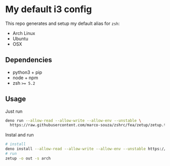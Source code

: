 # My default i3 config

This repo generates and setup my default alias for `zsh`:

- Arch Linux
- Ubuntu
- OSX

## Dependencies

- python3 + pip
- node + npm
- zsh `>= 5.2`

## Usage

Just run

```sh
deno run --allow-read --allow-write --allow-env --unstable \
  https://raw.githubusercontent.com/marco-souza/zshrc/fea/zetup/zetup.ts -o out -s arch
```

Instal and run

```sh
# install
deno install --allow-read --allow-write --allow-env --unstable https://raw.githubusercontent.com/marco-souza/zshrc/fea/zetup/zetup.ts
# run
zetup -o out -s arch
```
